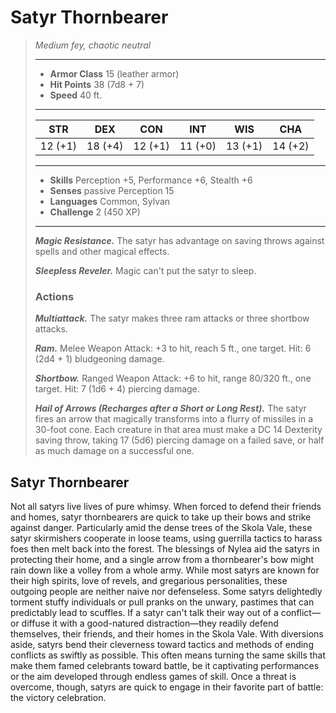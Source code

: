 # Satyr Thornbearer
>*Medium fey, chaotic neutral*
>___
>- **Armor Class** 15 (leather armor)
>- **Hit Points** 38 (7d8 + 7)
>- **Speed** 40 ft.
>___
>|STR|DEX|CON|INT|WIS|CHA|
>|:---:|:---:|:---:|:---:|:---:|:---:|
>|12 (+1)|18 (+4)|12 (+1)|11 (+0)|13 (+1)|14 (+2)|
>___
>- **Skills** Perception +5, Performance +6, Stealth +6
>- **Senses** passive Perception 15
>- **Languages** Common, Sylvan
>- **Challenge** 2 (450 XP)
>___
>***Magic Resistance.*** The satyr has advantage on saving throws against spells and other magical effects.  
>
>***Sleepless Reveler.*** Magic can't put the satyr to sleep.  
>
>### Actions
>***Multiattack.*** The satyr makes three ram attacks or three shortbow attacks.  
>
>***Ram.*** Melee Weapon Attack: +3 to hit, reach 5 ft., one target. Hit: 6 (2d4 + 1) bludgeoning damage.  
>
>***Shortbow.*** Ranged Weapon Attack: +6 to hit, range 80/320 ft., one target. Hit: 7 (1d6 + 4) piercing damage.  
>
>***Hail of Arrows (Recharges after a Short or Long Rest).*** The satyr fires an arrow that magically transforms into a flurry of missiles in a 30-foot cone. Each creature in that area must make a DC 14 Dexterity saving throw, taking 17 (5d6) piercing damage on a failed save, or half as much damage on a successful one.
## Satyr Thornbearer
Not all satyrs live lives of pure whimsy. When forced to defend their friends and homes, satyr thornbearers are quick to take up their bows and strike against danger. Particularly amid the dense trees of the Skola Vale, these satyr skirmishers cooperate in loose teams, using guerrilla tactics to harass foes then melt back into the forest. The blessings of Nylea aid the satyrs in protecting their home, and a single arrow from a thornbearer's bow might rain down like a volley from a whole army.
While most satyrs are known for their high spirits, love of revels, and gregarious personalities, these outgoing people are neither naive nor defenseless. Some satyrs delightedly torment stuffy individuals or pull pranks on the unwary, pastimes that can predictably lead to scuffles. If a satyr can't talk their way out of a conflict—or diffuse it with a good-natured distraction—they readily defend themselves, their friends, and their homes in the Skola Vale. With diversions aside, satyrs bend their cleverness toward tactics and methods of ending conflicts as swiftly as possible. This often means turning the same skills that make them famed celebrants toward battle, be it captivating performances or the aim developed through endless games of skill. Once a threat is overcome, though, satyrs are quick to engage in their favorite part of battle: the victory celebration.